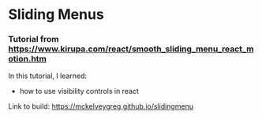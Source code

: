 # Sliding Menus
### Tutorial from https://www.kirupa.com/react/smooth_sliding_menu_react_motion.htm

In this tutorial, I learned: 
- how to use visibility controls in react

Link to build: https://mckelveygreg.github.io/slidingmenu
